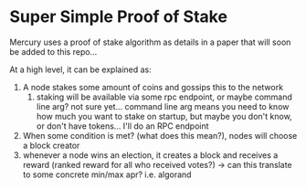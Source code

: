# Super Simple Proof of Stake
Mercury uses a proof of stake algorithm as details in a paper that will soon be added to this repo...

At a high level, it can be explained as:

1) A node stakes some amount of coins and gossips this to the network
   1) staking will be available via some rpc endpoint, or maybe command line arg? not sure yet... command line arg means you need to know how much you want to stake on startup, but maybe you don't know, or don't have tokens... I'll do an RPC endpoint
2) When some condition is met? (what does this mean?), nodes will choose a block creator
3) whenever a node wins an election, it creates a block and receives a reward (ranked reward for all who received votes?) -> can this translate to some concrete min/max apr? i.e. algorand